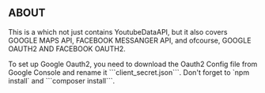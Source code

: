 ## ABOUT

  <p>This is a which not just contains YoutubeDataAPI, but it also covers GOOGLE MAPS API, FACEBOOK MESSANGER API, and ofcourse, GOOGLE OAUTH2 AND FACEBOOK OAUTH2.</p>

  <p>To set up Google Oauth2, you need to download the Oauth2 Config file from Google Console and rename it ```client_secret.json```. Don't forget to `npm install` and ```composer install```.</p>